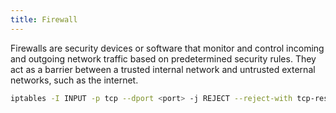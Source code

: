 ```yaml
---
title: Firewall
---
```


Firewalls are security devices or software that monitor and control incoming and outgoing network traffic based on predetermined security rules. They act as a barrier between a trusted internal network and untrusted external networks, such as the internet.

```sh title="Drop incoming traffic with TCP Reset. This is useful to prevent connections to a specific port, e.g. when someone uses 'nmap -sS' to scan for open ports."
iptables -I INPUT -p tcp --dport <port> -j REJECT --reject-with tcp-reset
```
